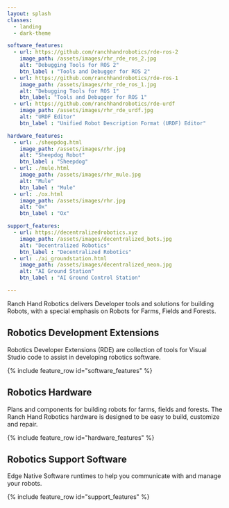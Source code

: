 ```yaml
---
layout: splash
classes:
  - landing
  - dark-theme

software_features:
  - url: https://github.com/ranchhandrobotics/rde-ros-2
    image_path: /assets/images/rhr_rde_ros_2.jpg
    alt: "Debugging Tools for ROS 2"
    btn_label : "Tools and Debugger for ROS 2"
  - url: https://github.com/ranchhandrobotics/rde-ros-1
    image_path: /assets/images/rhr_rde_ros_1.jpg
    alt: "Debugging Tools for ROS 1"
    btn_label: "Tools and Debugger for ROS 1"
  - url: https://github.com/ranchhandrobotics/rde-urdf
    image_path: /assets/images/rhr_rde_urdf.jpg
    alt: "URDF Editor"
    btn_label : "Unified Robot Description Format (URDF) Editor"

hardware_features:
  - url: ./sheepdog.html
    image_path: /assets/images/rhr.jpg
    alt: "Sheepdog Robot"
    btn_label : "Sheepdog"
  - url: ./mule.html
    image_path: /assets/images/rhr_mule.jpg
    alt: "Mule"
    btn_label : "Mule"
  - url: ./ox.html
    image_path: /assets/images/rhr.jpg
    alt: "Ox"
    btn_label : "Ox"

support_features:
  - url: https://decentralizedrobotics.xyz
    image_path: /assets/images/decentralized_bots.jpg
    alt: "Decentralized Robotics"
    btn_label : "Decentralized Robotics"
  - url: ./ai_groundstation.html
    image_path: /assets/images/decentralized_neon.jpg
    alt: "AI Ground Station"
    btn_label : "AI Ground Control Station"

---
```

Ranch Hand Robotics delivers Developer tools and solutions for building Robots, with a special emphasis on Robots for Farms, Fields and Forests.

<div class="feature_row">
  <h2>Robotics Development Extensions</h2>
  Robotics Developer Extensions (RDE) are collection of tools for Visual Studio code to assist in developing robotics software.

  {% include feature_row id="software_features" %}
</div>


<div class="feature_row">
  <h2>Robotics Hardware</h2>
  Plans and components for building robots for farms, fields and forests.  The Ranch Hand Robotics hardware is designed to be easy to build, customize and repair. 

  {% include feature_row id="hardware_features" %}
</div>

<div class="feature_row">
  <h2>Robotics Support Software</h2>
  Edge Native Software runtimes to help you communicate with and manage your robots.
  
  {% include feature_row id="support_features" %}
</div>

